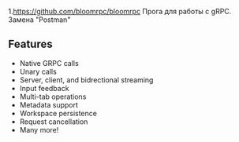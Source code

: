 1.https://github.com/bloomrpc/bloomrpc
Прога для работы с gRPC. Замена "Postman"
## Features

-   Native GRPC calls
-   Unary calls
-   Server, client, and bidrectional streaming
-   Input feedback
-   Multi-tab operations
-   Metadata support
-   Workspace persistence
-   Request cancellation
-   Many more!